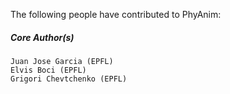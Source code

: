 The following people have contributed to PhyAnim:

##### Core Author(s)

    Juan Jose Garcia (EPFL)
    Elvis Boci (EPFL)
    Grigori Chevtchenko (EPFL)
